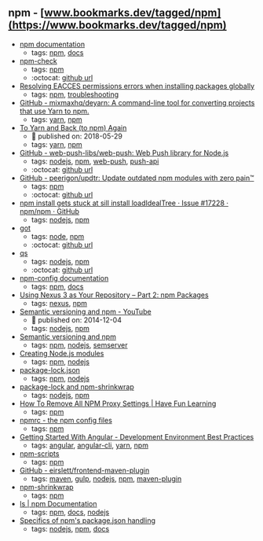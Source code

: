 npm - [www.bookmarks.dev/tagged/npm](https://www.bookmarks.dev/tagged/npm)
---
* [npm documentation  ](https://docs.npmjs.com/)
    * tags: [npm](../tagged/npm.md), [docs](../tagged/docs.md)
* [npm-check ](https://www.npmjs.com/package/npm-check)
    * tags: [npm](../tagged/npm.md)
    * :octocat: [github url](https://github.com/dylang/npm-check)
* [Resolving EACCES permissions errors when installing packages globally](https://docs.npmjs.com/resolving-eacces-permissions-errors-when-installing-packages-globally)
    * tags: [npm](../tagged/npm.md), [troubleshooting](../tagged/troubleshooting.md)
* [GitHub - mixmaxhq/deyarn: A command-line tool for converting projects that use Yarn to npm.](https://github.com/mixmaxhq/deyarn)
    * tags: [yarn](../tagged/yarn.md), [npm](../tagged/npm.md)
* [To Yarn and Back (to npm) Again](https://mixmax.com/blog/to-yarn-and-back-again-npm)
    * :calendar: published on: 2018-05-29
    * tags: [yarn](../tagged/yarn.md), [npm](../tagged/npm.md)
* [GitHub - web-push-libs/web-push: Web Push library for Node.js](https://github.com/web-push-libs/web-push)
    * tags: [nodejs](../tagged/nodejs.md), [npm](../tagged/npm.md), [web-push](../tagged/web-push.md), [push-api](../tagged/push-api.md)
    * :octocat: [github url](https://github.com/web-push-libs/web-push)
* [GitHub - peerigon/updtr: Update outdated npm modules with zero pain™](https://github.com/peerigon/updtr)
    * tags: [npm](../tagged/npm.md)
    * :octocat: [github url](https://github.com/peerigon/updtr)
* [npm install gets stuck at sill install loadIdealTree · Issue #17228 · npm/npm · GitHub](https://github.com/npm/npm/issues/17228)
    * tags: [nodejs](../tagged/nodejs.md), [npm](../tagged/npm.md)
* [got](https://www.npmjs.com/package/got)
    * tags: [node](../tagged/node.md), [npm](../tagged/npm.md)
    * :octocat: [github url](https://github.com/sindresorhus/got)
* [qs](https://www.npmjs.com/package/qs)
    * tags: [nodejs](../tagged/nodejs.md), [npm](../tagged/npm.md)
    * :octocat: [github url](https://github.com/ljharb/qs)
* [npm-config documentation](https://docs.npmjs.com/misc/config)
    * tags: [npm](../tagged/npm.md), [docs](../tagged/docs.md)
* [Using Nexus 3 as Your Repository – Part 2: npm Packages](http://blog.sonatype.com/using-nexus-3-as-your-repository-part-2-npm-packages)
    * tags: [nexus](../tagged/nexus.md), [npm](../tagged/npm.md)
* [Semantic versioning and npm - YouTube](https://www.youtube.com/watch?v=kK4Meix58R4)
    * :calendar: published on: 2014-12-04
    * tags: [nodejs](../tagged/nodejs.md), [npm](../tagged/npm.md)
* [Semantic versioning and npm](https://docs.npmjs.com/getting-started/semantic-versioning)
    * tags: [npm](../tagged/npm.md), [nodejs](../tagged/nodejs.md), [semserver](../tagged/semserver.md)
* [Creating Node.js modules](https://docs.npmjs.com/getting-started/creating-node-modules)
    * tags: [npm](../tagged/npm.md), [nodejs](../tagged/nodejs.md)
* [package-lock.json](https://docs.npmjs.com/files/package-lock.json)
    * tags: [npm](../tagged/npm.md), [nodejs](../tagged/nodejs.md)
* [package-lock and npm-shrinkwrap](https://github.com/npm/npm/blob/latest/doc/spec/package-lock.md)
    * tags: [nodejs](../tagged/nodejs.md), [npm](../tagged/npm.md)
* [How To Remove All NPM Proxy Settings | Have Fun Learning](http://luxiyalu.com/how-to-remove-all-npm-proxy-settings/)
    * tags: [npm](../tagged/npm.md)
* [npmrc - the npm config files](https://docs.npmjs.com/files/npmrc)
    * tags: [npm](../tagged/npm.md)
* [Getting Started With Angular - Development Environment Best Practices](http://blog.angular-university.io/getting-started-with-angular-setup-a-development-environment-with-yarn-the-angular-cli-setup-an-ide/)
    * tags: [angular](../tagged/angular.md), [angular-cli](../tagged/angular-cli.md), [yarn](../tagged/yarn.md), [npm](../tagged/npm.md)
* [npm-scripts](https://docs.npmjs.com/misc/scripts)
    * tags: [npm](../tagged/npm.md)
* [GitHub - eirslett/frontend-maven-plugin](https://github.com/eirslett/frontend-maven-plugin)
    * tags: [maven](../tagged/maven.md), [gulp](../tagged/gulp.md), [nodejs](../tagged/nodejs.md), [npm](../tagged/npm.md), [maven-plugin](../tagged/maven-plugin.md)
* [npm-shrinkwrap](https://docs.npmjs.com/cli/shrinkwrap)
    * tags: [npm](../tagged/npm.md)
* [ls | npm Documentation](https://docs.npmjs.com/cli/ls)
    * tags: [npm](../tagged/npm.md), [docs](../tagged/docs.md), [nodejs](../tagged/nodejs.md)
* [Specifics of npm's package.json handling](https://docs.npmjs.com/files/package.json)
    * tags: [nodejs](../tagged/nodejs.md), [npm](../tagged/npm.md), [docs](../tagged/docs.md)
